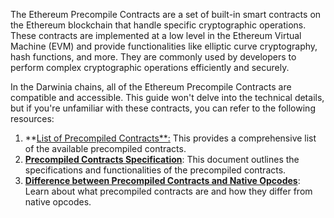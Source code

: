 The Ethereum Precompile Contracts are a set of built-in smart contracts on the Ethereum blockchain that handle specific cryptographic operations. These contracts are implemented at a low level in the Ethereum Virtual Machine (EVM) and provide functionalities like elliptic curve cryptography, hash functions, and more. They are commonly used by developers to perform complex cryptographic operations efficiently and securely.

In the Darwinia chains, all of the Ethereum Precompile Contracts are compatible and accessible. This guide won't delve into the technical details, but if you're unfamiliar with these contracts, you can refer to the following resources:

1. **[List of Precompiled Contracts**:](https://ethereum.stackexchange.com/questions/15479/list-of-pre-compiled-contracts) This provides a comprehensive list of the available precompiled contracts.
2. **[Precompiled Contracts Specification](https://www.evm.codes/precompiled?fork=shanghai)**: This document outlines the specifications and functionalities of the precompiled contracts.
3. **[Difference between Precompiled Contracts and Native Opcodes](https://ethereum.stackexchange.com/questions/440/whats-a-precompiled-contract-and-how-are-they-different-from-native-opcodes)**: Learn about what precompiled contracts are and how they differ from native opcodes.